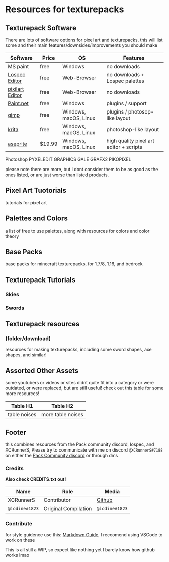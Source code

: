 <!--
Planned layout:

Software/editors
Pixel art tutorials collection
Palettes
Base Packs
Texturepack tips
Assets/references

-->

# Resources for texturepacks

## Texturepack Software

There are lots of software options for pixel art and texturepacks, this will list some and their main features/downsides/improvements you should make

Software | Price | OS | Features
--|--|--|--
MS paint | free | Windows | no downloads
[Lospec Editor](https://lospec.com/pixel-editor/app) | free | Web-Browser | no downloads + Lospec palettes
[pixilart Editor](https://www.pixilart.com/draw) | free | Web-Browser | no downloads <!-- USE THIS TYPE OF FORMAT -->
[Paint.net](https://www.getpaint.net/download.html) | free | Windows | plugins / support
[gimp](https://www.gimp.org/downloads/) | free | Windows, macOS, Linux | plugins / photosop-like layout
[krita](https://krita.org/en/download/krita-desktop/) | free | Windows, macOS, Linux | photoshop-like layout
[aseprite](https://aseprite.org/#buy) | $19.99 | Windows, macOS, Linux | high quality pixel art editor + scripts
Photoshop
PYXELEDIT
GRAPHICS GALE
GRAFX2
PIKOPIXEL

please note there are more, but I dont consider them to be as good as the ones listed, or are just worse than listed products.

<!-- Software section https://youtu.be/90BghUX7SD0 https://lospec.com/pixel-art-software-list needs extending
### **[Paint.net](https://www.getpaint.net/download.html)**

[Link](https://www.getpaint.net/)
just because its called `paint.net`, its a tiny bit confusing, but the URL is <https://www.getpaint.net/>, so keep that in mind. It is also free, open source, and supports plugins. you will want to see the `plugin list` later in this post! It is one of the simplest tools to use for windows

### MS paint

alright I cant say much about this but you can use it if you want. its free and already installed on all windows machines at the moment, go wild

### aseprite

<https://www.aseprite.org/> the main pro of aseprite is the wide range of customizability, access to direct tutorials, and high fidelity for animation and general pixel art. this is a paid option, but can be bought on steam, aseprite's website, and many other places `list needed` along with support for windows, mac, and linux

### gimp

<https://www.gimp.org/> gimp is free, has wide support for plugins, and has a lot of tutorials as well. `needs extending`. gimp also has support for windows, mac, and linux
-->

## Pixel Art Tuotorials

tutorials for pixel art

## Palettes and Colors

a list of free to use palettes, along with resources for colors and color theory

## Base Packs

base packs for minecraft texturepacks, for 1.7/8, 1.16, and bedrock

## Texturepack Tutorials

### Skies

### Swords

## Texturepack resources

### **(folder/download)**

resources for making texturepacks, including some sword shapes, axe shapes, and similar!

## Assorted Other Assets

some youtubers or videos or sites didnt quite fit into a category or were outdated, or were replaced, but are still useful! check out this table for some more resources!

Table H1 | Table H2
--|--
table noises | more table noises

## Footer

this combines resources from the Pack community discord, lospec, and XCRunnerS, Please try to communicate with me on discord `@XCRunnerS#7188` on either the [Pack Community discord](https://discord.gg/6gEuhjun8q) or through dms

### **Credits**

**Also check CREDITS.txt out!**

Name | Role | Media
--|--|--
XCRunnerS | Contributor | [Github](https://github.com/XCRunnerS)
`@iodine#1823` | Original Compilation | `@iodine#1823`

### Contribute

for style guidence use this: [Markdown Guide](https://guides.github.com/features/mastering-markdown/), I reccomend using VSCode to work on these

This is all still a WIP, so expect like nothing yet I barely know how github works lmao
